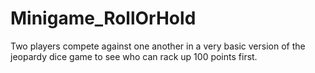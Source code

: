 # Minigame_RollOrHold
Two players compete against one another in a very basic version of the jeopardy dice game to see who can rack up 100 points first.
